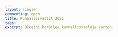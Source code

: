 ```yaml
---
layout: single
commenting: open
title: Kunnallisvaalit 2021
tags:
excerpt: Blogini heräilee kunnallisvaaleja varten.
---
```

